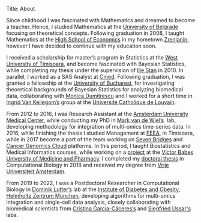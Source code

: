 Title: About

Since childhood I was fascinated with Mathematics and dreamed to become a teacher. Hence, I studied Mathematics at the [University of Belgrade](https://www.bg.ac.rs/en/) focusing on theoretical concepts. Following graduation in 2008, I taught Mathematics at the [High School of Economics](http://ekonomskazr.edu.rs/) in my hometown [Zrenjanin](http://www.zrenjanin.rs/en), however I have decided to continue with my education soon.

I received a scholarship for master’s program in Statistics at the [West University of Timisoara](https://www.uvt.ro/ro/), and become fascinated with Bayesian Statistics, while completing my thesis under the supervision of [Ilie Stan](https://www.info.uvt.ro/departament-matematica/) in 2010. In parallel, I worked as a SAS Analyst at [Cmed](https://cmedresearch.com/). Following graduation, I was granted a fellowship at the [University of Bucharest](https://unibuc.ro/?lang=en), for investigating theoretical backgrounds of Bayesian Statistics for analyzing biomedical data, collaborating with [Monica Dumitrescu](https://scholar.google.ro/citations?user=0vn1vMkAAAAJ&hl=ro) and I worked for a short time in [Ingrid Van Keilegom’s](https://www.kuleuven.be/wieiswie/en/person/00062045) group at the [Université Catholique de Louvain](https://uclouvain.be/en/index.html). 

From 2012 to 2016, I was Research Assistant at the [Amsterdam University Medical Center](https://www.amsterdamumc.org/en/research/organization/about-amsterdam-umc.htm), while conducting my PhD in [Mark van de Wiel’s](https://www.bigstatistics.nl/)  lab, developing methodology for integration of multi-omics time-series data. In 2016, while finishing the thesis I studied Management at [FEEA](https://feaa.uvt.ro/ro/), in Timisoara, while in 2017 become a part of the team working on [Seven Bridges](https://www.sevenbridges.com/platform/) and [Cancer Genomics Cloud](https://www.cancergenomicscloud.org/) platforms. In this period, I taught Biostatistics and Medical Informatics courses, while working on a [project](https://pce371.webs.com/) at the [Victor Babes University of Medicine and Pharmacy](https://www.umft.ro/en/acasa-english/). I completed my [doctoral thesis](https://research.vu.nl/en/publications/comprehensive-molecular-characterisation-of-hpv-induced-transform) in Computational Biology in 2018 and received my degree from [Vrije Universiteit Amsterdam](https://vu.nl/en). 

From 2019 to 2022, I was a Postdoctoral Researcher in Computational Biology in [Dominik Lutter’s](https://www.helmholtz-munich.de/ido/research/metabolism/computational-discovery-research/main-projects/index.html) lab at the [Institute of Diabetes and Obesity](https://www.helmholtz-munich.de/ido/index.html), [Helmholtz Zentrum München](https://www.helmholtz-munich.de/en/helmholtz-zentrum-muenchen/index.html), developing algorithms for multi-omics integration and single-cell data analysis, closely collaborating with biomedical scientists from [Cristina García-Cáceres’s](https://www.helmholtz-munich.de/ido/research/neuroscience/astrocyte-neuron-networks/main-projects/index.html) and [Siegfried Ussar's](https://www.helmholtz-munich.de/ido/research/metabolism/adipocytes-and-metabolism/main-projects/index.html) labs.


<center>
<a href="https://scholar.google.com/citations?user=2ijEv10AAAAJ&hl=ro"><span class="fa-stack fa-lg"><i class="fa fa-circle fa-stack-2x"></i><i class="ai ai-google-scholar fa-stack-1x fa-inverse"></i></span></a>
<a href="https://github.com/viktormiok"><span class="fa-stack fa-lg"><i class="fa fa-circle fa-stack-2x"></i><i class="fa fa-github fa-stack-1x fa-inverse"></i></span></a>
<a href="https://www.linkedin.com/in/viktorian-miok-19909144/?originalSubdomain=de"><span class="fa-stack fa-lg"><i class="fa fa-circle fa-stack-2x"></i><i class="fa fa-linkedin fa-stack-1x fa-inverse"></i></span></a>
<a href="/CV.pdf"><span class="fa-stack fa-lg"><i class="fa fa-circle fa-stack-2x"></i><i class="ai ai-cv fa-stack-1x fa-inverse"></i></span></a>
</center>
